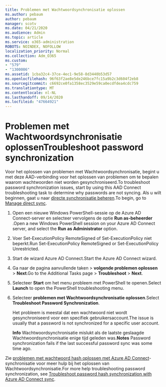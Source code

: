 ```yaml
---
title: Problemen met Wachtwoordsynchronisatie oplossen
ms.author: pebaum
author: pebaum
manager: scotv
ms.date: 04/21/2020
ms.audience: Admin
ms.topic: article
ms.service: o365-administration
ROBOTS: NOINDEX, NOFOLLOW
localization_priority: Normal
ms.collection: Adm_O365
ms.custom:
- "579"
- "1300006"
ms.assetid: 1cba32c4-37ce-4ec1-9e58-8d3440b53d57
ms.openlocfilehash: 96f63f2ae8e5de246bce7fc15a9b2c3d604f2eb8
ms.sourcegitcommit: c6692ce0fa1358ec3529e59ca0ecdfdea4cdc759
ms.translationtype: MT
ms.contentlocale: nl-NL
ms.lasthandoff: 09/14/2020
ms.locfileid: "47664921"
---
```

# <a name="troubleshoot-password-synchronization"></a><span data-ttu-id="e8b29-102">Problemen met Wachtwoordsynchronisatie oplossen</span><span class="sxs-lookup"><span data-stu-id="e8b29-102">Troubleshoot password synchronization</span></span>

<span data-ttu-id="e8b29-103">Voor het oplossen van problemen met Wachtwoordsynchronisatie, begint u met deze AAD-verbinding voor het oplossen van problemen om te bepalen waarom wachtwoorden niet worden gesynchroniseerd.</span><span class="sxs-lookup"><span data-stu-id="e8b29-103">To troubleshoot password synchronization issues, start by using this AAD Connect troubleshooting task to determine why passwords are not syncing.</span></span> <span data-ttu-id="e8b29-104">Als u wilt beginnen, gaat u naar [directe synchronisatie beheren](https://admin.microsoft.com/AdminPortal/Home#/dirsyncmanagement).</span><span class="sxs-lookup"><span data-stu-id="e8b29-104">To begin, go to [Manage direct sync](https://admin.microsoft.com/AdminPortal/Home#/dirsyncmanagement).</span></span>  

1. <span data-ttu-id="e8b29-105">Open een nieuwe Windows PowerShell-sessie op de Azure AD Connect-server en selecteer vervolgens de optie **Run as-beheerder** .</span><span class="sxs-lookup"><span data-stu-id="e8b29-105">Open a new Windows PowerShell session on your Azure AD Connect server, and select the **Run as Administrator** option.</span></span>

2. <span data-ttu-id="e8b29-106">Voer Set-ExecutionPolicy RemoteSigned of Set-ExecutionPolicy niet beperkt.</span><span class="sxs-lookup"><span data-stu-id="e8b29-106">Run Set-ExecutionPolicy RemoteSigned or Set-ExecutionPolicy Unrestricted.</span></span>

3. <span data-ttu-id="e8b29-107">Start de wizard Azure AD Connect.</span><span class="sxs-lookup"><span data-stu-id="e8b29-107">Start the Azure AD Connect wizard.</span></span>

4. <span data-ttu-id="e8b29-108">Ga naar de pagina aanvullende taken > **volgende problemen oplossen**  >  **Next**.</span><span class="sxs-lookup"><span data-stu-id="e8b29-108">Go to the Additional Tasks page > **Troubleshoot** > **Next**.</span></span>

5. <span data-ttu-id="e8b29-109">Selecteer **Start** om het menu probleem met PowerShell te openen.</span><span class="sxs-lookup"><span data-stu-id="e8b29-109">Select **Launch** to open the PowerShell troubleshooting menu.</span></span>

6. <span data-ttu-id="e8b29-110">Selecteer **problemen met Wachtwoordsynchronisatie oplossen**.</span><span class="sxs-lookup"><span data-stu-id="e8b29-110">Select **Troubleshoot Password Synchronization**.</span></span>

    <span data-ttu-id="e8b29-111">Het probleem is meestal dat een wachtwoord niet wordt gesynchroniseerd voor een specifiek gebruikersaccount.</span><span class="sxs-lookup"><span data-stu-id="e8b29-111">The issue is usually that a password is not synchronized for a specific user account.</span></span>

    <span data-ttu-id="e8b29-112">**Info** Wachtwoordsynchronisatie mislukt als de laatste geslaagde Wachtwoordsynchronisatie enige tijd geleden was.</span><span class="sxs-lookup"><span data-stu-id="e8b29-112">**Notes** Password synchronization fails if the last successful password sync was some time ago.</span></span>

<span data-ttu-id="e8b29-113">Zie [problemen met wachtwoord hash oplossen met Azure AD Connect](https://docs.microsoft.com/azure/active-directory/hybrid/tshoot-connect-password-hash-synchronization)-synchronisatie voor meer hulp bij het oplossen van Wachtwoordsynchronisatie.</span><span class="sxs-lookup"><span data-stu-id="e8b29-113">For more help troubleshooting password synchronization, see [Troubleshoot password hash synchronization with Azure AD Connect sync](https://docs.microsoft.com/azure/active-directory/hybrid/tshoot-connect-password-hash-synchronization).</span></span>